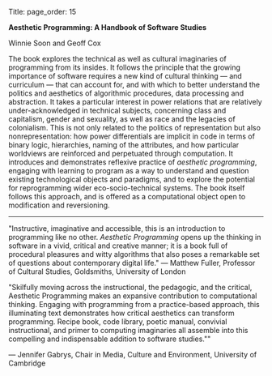 Title:
page_order: 15

**Aesthetic Programming: A Handbook of Software Studies**

Winnie Soon and Geoff Cox

The book explores the technical as well as cultural imaginaries of programming from its insides. It follows the principle that the growing importance of software requires a new kind of cultural thinking — and curriculum — that can account for, and with which to better understand the politics and aesthetics of algorithmic procedures, data processing and abstraction. It takes a particular interest in power relations that are relatively under-acknowledged in technical subjects, concerning class and capitalism, gender and sexuality, as well as race and the legacies of colonialism. This is not only related to the politics of representation but also nonrepresentation: how power differentials are implicit in code in terms of binary logic, hierarchies, naming of the attributes, and how particular worldviews are reinforced and perpetuated through computation. It introduces and demonstrates reflexive practice of *aesthetic programming*, engaging with learning to program as a way to understand and question existing technological objects and paradigms, and to explore the potential for reprogramming wider eco-socio-technical systems. The book itself follows this approach, and is offered as a computational object open to modification and reversioning.

<hr>

"Instructive, imaginative and accessible, this is an introduction to programming like no other. *Aesthetic Programming* opens up the thinking in software in a vivid, critical and creative manner; it is a book full of procedural pleasures and witty algorithms that also poses a remarkable set of questions about contemporary digital life."
—  Matthew Fuller, Professor of Cultural Studies, Goldsmiths, University of London


"Skilfully moving across the instructional, the pedagogic, and the critical, Aesthetic Programming makes an expansive contribution to computational thinking. Engaging with programming from a practice-based approach, this illuminating text demonstrates how critical aesthetics can transform programming. Recipe book, code library, poetic manual, convivial instructional, and primer to computing imaginaries all assemble into this compelling and indispensable addition to software studies.""

— Jennifer Gabrys, Chair in Media, Culture and Environment, University of Cambridge
